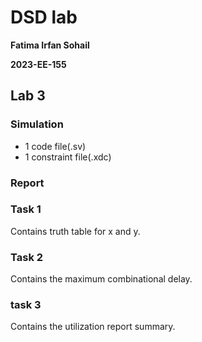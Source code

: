 # DSD lab

**Fatima Irfan Sohail**

**2023-EE-155**

## Lab 3


### Simulation

* 1 code file(.sv)
* 1 constraint file(.xdc)

### Report
### Task 1
Contains truth table for x and y.
### Task 2
Contains the maximum combinational delay.
### task 3
Contains the utilization report summary.
